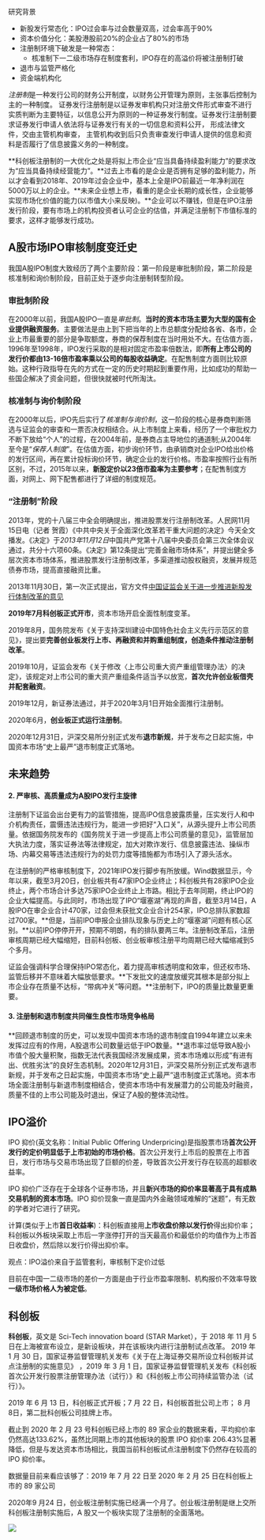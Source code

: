 

研究背景

- 新股发行常态化：IPO过会率与过会数量双高，过会率高于90%
- 资本价值分化：美股港股前20%的企业占了80%的市场
- 注册制环境下破发是一种常态：
    - 核准制下一二级市场存在制度套利，IPO存在的高溢价将被注册制打破
- 退市与监管严格化
- 资金端机构化

*注册制*是一种发行公司的财务公开制度，以财务公开管理为原则，主张事后控制为主的一种制度。 证券发行注册制是以证券发审机构只对注册文件形式审查不进行实质判断为主要特征，以信息公开为原则的一种证券发行制度。证券发行注册制要求证券发行申请人依法将与证券发行有关的一切信息和资料公开， 形成法律文件，交由主管机构审查， 主管机构收到后只负责审查发行申请人提供的信息和资料是否履行了信息披露义务的一种制度。 

**科创板注册制的一大优化之处是将拟上市企业“应当具备持续盈利能力”的要求改为“应当具备持续经营能力”。**过去上市看的是企业是否拥有足够的盈利能力，所以才会看到2018年、2019年过会企业中，基本上全是IPO前最近一年净利润在5000万以上的企业。**未来企业想上市，看重的是企业长期的成长性，企业能够实现市场化价值的能力(以市值大小来反映)。**企业可以不赚钱，但是在IPO注册发行阶段，要有市场上的机构投资者认可企业的估值，并满足注册制下市值标准的要求，这样才能够发行成功。

## A股市场IPO审核制度变迁史


我国A股IPO制度大致经历了两个主要阶段：第一阶段是审批制阶段，第二阶段是核准制和询价制阶段，目前正处于逐步向注册制转型阶段。

### 审批制阶段

在2000年以前，我国A股IPO一直是*审批制*。**当时的资本市场主要为大型的国有企业提供融资服务**。主要做法是由上到下把当年的上市总额度分配给各省、各市，企业上市最重要的部分是争取额度，券商的保荐制度在当时用处不大。在估值方面，1996年至1998年，IPO发行采取的是相对固定市盈率倍数法，即**所有上市公司的发行价都由13-16倍市盈率乘以公司的每股收益确定**。在配售制度方面则比较原始。这种行政指导在先的方式在一定的历史时期起到重要作用，比如成功的帮助一些国企解决了资金问题，但很快就被时代所淘汰。

###  核准制与询价制阶段

 在2000年以后，IPO先后实行了*核准制与询价制*，这一阶段的核心是券商判断筛选与证监会的审查和一票否决权相结合。从上市制度上来看，经历了一个审批权力不断下放给“个人”的过程，在2004年前，是券商占主导地位的通道制;从2004年至今是“*保荐人制度*”。在估值方面，初步询价环节，由承销商对企业IPO给出价格的发行区间，再在累计投标询价环节，确定企业的发行价格。市盈率按照行业有所区别，不过，2015年以来，**新股定价以23倍市盈率为主要参考**；在配售制度方面，对网上、网下配售都进行了详细的制度规范。

###  “注册制”阶段

2013年，党的十八届三中全会明确提出，推进股票发行注册制改革。人民网11月15日电（记者 贺霞）《中共中央关于全面深化改革若干重大问题的决定》今天全文播发。《决定》于*2013年11月12日*中国共产党第十八届中央委员会第三次全体会议通过，共分十六项60条。《决定》第12条提出“完善金融市场体系”，并提出健全多层次资本市场体系，推进股票发行注册制改革，多渠道推动股权融资，发展并规范债券市场，提高直接融资比重。

2013年11月30日，第一次正式提出，官方文件[中国证监会关于进一步推进新股发行体制改革的意见](http://static.cninfo.com.cn/finalpage/2013-11-03/20131103.PDF)

**2019年7月科创板正式开市**，资本市场开启全面性制度变革。

2019年8月，国务院发布《关于支持深圳建设中国特色社会主义先行示范区的意见》，提出要**完善创业板发行上市、再融资和并购重组制度，创造条件推动注册制改革**。

2019年10月，证监会发布《关于修改〈上市公司重大资产重组管理办法〉的决定》，该规定对上市公司的重大资产重组条件适当予以放宽，**首次允许创业板借壳并配套融资**。

2019年12月，新证券法通过，并于2020年3月1日开始全面推行注册制。

2020年6月，**创业板正式运行注册制**。

2020年12月31日，沪深交易所分别正式发布**退市新规**，并于发布之日起实施，中国资本市场“史上最严”退市制度正式落地。

## 未来趋势

#### 2. 严审核、高质量成为A股IPO发行主旋律

 

注册制下证监会出台更有力的监管措施，提高IPO信息披露质量，压实发行人和中介机构责任，震慑违法违规行为，能进一步把好“入口关”，从源头提升上市公司质量。依据国务院发布的《国务院关于进一步提高上市公司质量的意见》，监管层加大执法力度，落实证券法等法律规定，加大对欺诈发行、信息披露违法、操纵市场、内幕交易等违法违规行为的处罚力度等措施都为市场引入了源头活水。

 

在注册制的严格审核制度下，2021年IPO发行脚步有所放缓。Wind数据显示，今年以来，截至3月20日，创业板共有47家IPO企业终止；科创板共有28家IPO企业终止，两个市场合计多达75家IPO企业终止上市路。相比于去年同期，终止IPO的企业大幅提高。与此同时，市场出现了IPO“堰塞湖”再现的声音，截至3月14日，A股IPO在审企业合计470家，过会但未获批文企业合计254家，IPO总排队家数超过700家。**但是，当前IPO申报企业排队现象与历史上的“堰塞湖”问题有核心区别。**以前IPO停停开开，预期不明朗，有的排队要两三年。注册制改革后，注册审核周期已经大幅缩短，目前科创板、创业板审核注册平均周期已经大幅缩减到5个多月。

 

证监会强调科学合理保持IPO常态化，着力提高审核透明度和效率，但还权市场、监管后移并不意味着大幅放低要求。**下发批文的速度放缓究其根本是部分拟上市企业存在质量不达标，“带病冲关”等问题。**注册制下，IPO的质量比数量更重要。

 

#### 3. 注册制和退市制度共同催生良性市场竞争格局

**回顾退市制度的历史，可以发现中国资本市场的退市制度自1994年建立以来未发挥过应有的作用，A股退市公司数量远低于IPO数量。**退市率过低导致A股小市值个股大量积聚，指数无法代表我国经济发展成果，资本市场难以形成“有进有出、优胜劣汰”的良好生态机制。2020年12月31日，沪深交易所分别正式发布退市新规，并于发布之日起实施，中国资本市场“史上最严”退市制度正式落地。资本市场全面注册制与新退市制度相结合，使资本市场中有发展潜力的公司能及时融资，质量不佳的上市公司能及时退出，保证了A股的整体流动性。

## IPO溢价

IPO 抑价(英文名称：Initial Public Offering Underpricing)是指股票市场**首次公开发行的定价明显低于上市初始的市场价格**。首次公开发行上市后的股票在上市首日，发行市场与交易市场出现了巨额的价差，导致首次公开发行存在较高的超额收益率。

 

 IPO 抑价广泛存在于全球各个证券市场，并且**新兴市场的抑价率显著高于具有成熟交易机制的资本市场**。IPO 抑价现象一直是国内外金融领域难解的“迷题”，有无数的学者对它进行了研究。

 

计算(类似于上市**首日收益率**)：科创板直接用**上市收盘价除以发行价**得出抑价率；科创板以外板块采取上市后一字涨停打开的当天最高价和最低价的均值作为上市首日收盘价，然后除以发行价得出抑价率。



观点：IPO溢价来自于监管套利，审核制下定价过低



目前在中国一二级市场的差价一方面是由于行业市盈率限制、机构报价不效率导致**一级市场价格人为被定低**。

## 科创板

**科创板**，英文是 Sci-Tech innovation board (STAR Market），于 2018 年 11 月 5 日在上海被宣布设立，是新设板块，并在该板块内进行注册制试点改革。  2019 年 1 月 30 日，国家证券监督管理机关发布《关于在上海证券交易所设立科创板并试点注册制的实施意见》  ，2019 年 3 月 1 日，国家证券监督管理机关发布《科创板首次公开发行股票注册管理办法（试行）》和《科创板上市公司持续监管办法（试行）》。

 

2019 年 6 月 13 日，科创板正式开板；7 月 22 日，科创板首批公司上市； 8 月 8日，第二批科创板公司挂牌上市。

 

截止到 2020 年 2 月 23 号科创板已经上市的 89 家企业的数据来看，平均抑价率仍然高达133.62%，虽然比同期上市的其他板块的股票 IPO 抑价率 206.43%显著降低，但是与发达资本市场相比，我国当前科创板试点注册制度下仍然存在较高的 IPO 抑价率。 

 

数据量目前来看应该够了：2019 年 7 月 22 日至 2020 年 2 月 25 日在科创板上市的 89 家公司

2020年9 月24 日，创业板注册制实施已经满一个月了。创业板注册制是继上交所科创板注册制实施后，A 股又一个板块实现了注册制的全面落地。

![](https://cdn.jsdelivr.net/gh/henrywu97/FigBed@master/Figs/20210508100117.jpg)

 

